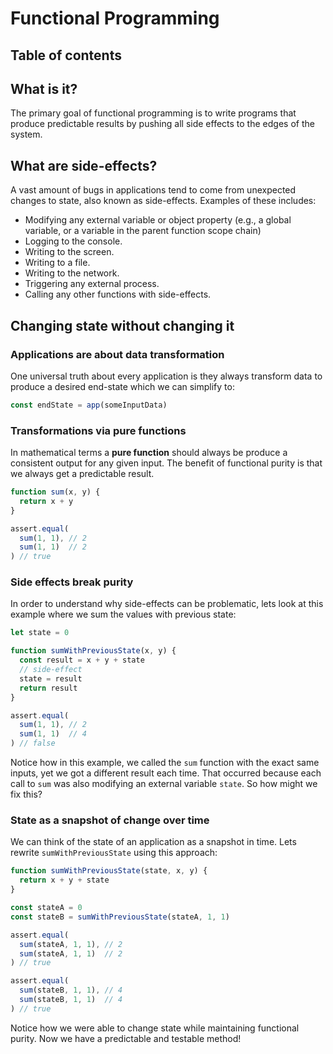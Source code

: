 # Functional Programming

## Table of contents

## What is it?

The primary goal of functional programming is to write programs that produce predictable results by pushing all side effects to the edges of the system.

## What are side-effects?

A vast amount of bugs in applications tend to come from unexpected changes to state, also known as side-effects. Examples of these includes:

* Modifying any external variable or object property (e.g., a global variable, or a variable in the parent function scope chain)
* Logging to the console.
* Writing to the screen.
* Writing to a file.
* Writing to the network.
* Triggering any external process.
* Calling any other functions with side-effects.

## Changing state without changing it

### Applications are about data transformation

One universal truth about every application is they always transform data to produce a desired end-state which we can simplify to: 

```javascript
const endState = app(someInputData)
```

### Transformations via pure functions

In mathematical terms a **pure function** should always be produce a consistent output for any given input. The benefit of functional purity is that we always get a predictable result.

```javascript
function sum(x, y) {
  return x + y
}

assert.equal(
  sum(1, 1), // 2
  sum(1, 1)  // 2
) // true
```

### Side effects break purity

In order to understand why side-effects can be problematic, lets look at this example where we sum the values with previous state:

```javascript
let state = 0

function sumWithPreviousState(x, y) {
  const result = x + y + state
  // side-effect
  state = result
  return result
}

assert.equal(
  sum(1, 1), // 2
  sum(1, 1)  // 4
) // false
```

Notice how in this example, we called the `sum` function with the exact same inputs, yet we got a different result each time. That occurred because each call to `sum` was also modifying an external variable `state`. So how might we fix this?

### State as a snapshot of change over time

We can think of the state of an application as a snapshot in time. Lets rewrite `sumWithPreviousState` using this approach:

```javascript
function sumWithPreviousState(state, x, y) {
  return x + y + state
}

const stateA = 0
const stateB = sumWithPreviousState(stateA, 1, 1)

assert.equal(
  sum(stateA, 1, 1), // 2
  sum(stateA, 1, 1)  // 2
) // true

assert.equal(
  sum(stateB, 1, 1), // 4
  sum(stateB, 1, 1)  // 4
) // true
```

Notice how we were able to change state while maintaining functional purity. Now we have a predictable and testable method!
